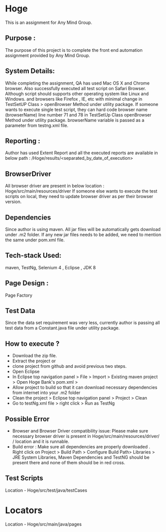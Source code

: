 
# Hoge

This is an assignment for Any Mind Group. 
## Purpose : 
The purpose of this project is to complete the front end automation assignment provided by Any Mind Group. 

## System Details: 
While completing the assignment, QA has used Mac OS X and Chrome browser.
Also successfully executed all test script on Safari Browser.
Although script should supports other operating system like Linux and Windows. 
and browsers like Firefox , IE, etc with minimal change in TestSetUP Class > openBrowser Method under utility package.
If someone wants to execute single test script, they can hard code browser name (browserName) line number 71 and 78 in TestSetUp Class openBrowser Method under utility package.
browserName variable is passed as a parameter from testng.xml file.

## Reporting : 
Author has used Extent Report and all the executed reports are available in below path :
/Hoge/results/<separated_by_date_of_execution>

## BrowserDriver
All browser driver are present in below location : 
Hoge/src/main/resources/driver
If someone else wants to execute the test scripts on local, they need to update browser driver as per their browser version. 

## Dependencies
Since author is using maven. All jar files will be automatically gets download under .m2 folder. 
If any new jar files needs to be added, we need to mention the same under pom.xml file.

## Tech-stack Used: 
maven, TestNg, Selenium 4 , Eclipse , JDK 8 

## Page Design : 
Page Factory

## Test Data
Since the data set requirement was very less, currently author is passing all test data from a Constant.java file under utility package. 

## How to execute ? 
- Download the zip file.
- Extract the project or 
- clone project from github and avoid previous two steps.
- Open Eclipse 
- In Eclipse top navigation panel > File > Import > Existing maven project > Open Hoge Bank's pom.xml > 
- Allow project to build so that it can download necessary dependencies from internet into your .m2 folder
- Clean the project  > Eclipse top navigation panel > Project > Clean
- Go to testNg.xml file > right click > Run as TestNg

## Possible Error
- Browser and Browser Driver compatibility issue: Please make sure necessary browser driver is present in Hoge/src/main/resources/driver/ <os name> / location and it is runnable.
- Build error : Make sure all dependencies are properly downloaded . Right click on Project > Build Path > Configure Build Path> Libraries > JRE System Libraries, Maven Dependencies and TestNG should be present there and none of them should be in red cross.

## Test Scripts
Location - Hoge/src/test/java/testCases

# Locators 
Location - Hoge/src/main/java/pages








